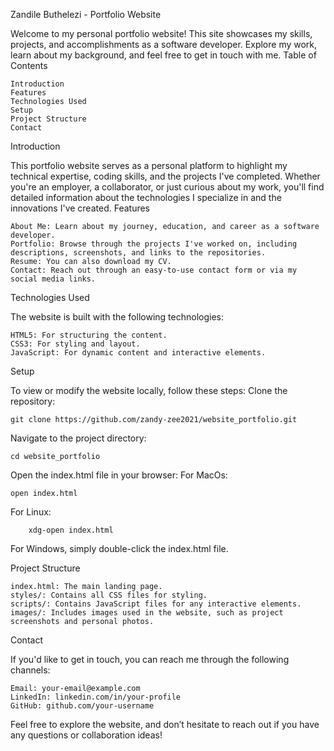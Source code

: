 Zandile Buthelezi - Portfolio Website

Welcome to my personal portfolio website! This site showcases my skills, projects, and accomplishments as a software developer. Explore my work, learn about my background, and feel free to get in touch with me.
Table of Contents

    Introduction
    Features
    Technologies Used
    Setup
    Project Structure
    Contact

Introduction

This portfolio website serves as a personal platform to highlight my technical expertise, coding skills, and the projects I've completed. Whether you're an employer, a collaborator, or just curious about my work, you'll find detailed information about the technologies I specialize in and the innovations I've created.
Features

    About Me: Learn about my journey, education, and career as a software developer.
    Portfolio: Browse through the projects I've worked on, including descriptions, screenshots, and links to the repositories.
    Resume: You can also download my CV.
    Contact: Reach out through an easy-to-use contact form or via my social media links.

Technologies Used

The website is built with the following technologies:

    HTML5: For structuring the content.
    CSS3: For styling and layout.
    JavaScript: For dynamic content and interactive elements.
 

Setup

To view or modify the website locally, follow these steps:
Clone the repository:

    git clone https://github.com/zandy-zee2021/website_portfolio.git

Navigate to the project directory:

    cd website_portfolio

Open the index.html file in your browser:
For MacOs:
    
    open index.html

For Linux:

        xdg-open index.html

For Windows, simply double-click the index.html file.

Project Structure

    index.html: The main landing page.
    styles/: Contains all CSS files for styling.
    scripts/: Contains JavaScript files for any interactive elements.
    images/: Includes images used in the website, such as project screenshots and personal photos.

Contact

If you'd like to get in touch, you can reach me through the following channels:

    Email: your-email@example.com
    LinkedIn: linkedin.com/in/your-profile
    GitHub: github.com/your-username

Feel free to explore the website, and don’t hesitate to reach out if you have any questions or collaboration ideas!
